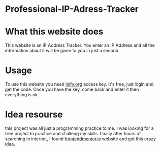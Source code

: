# Professional-IP-Adress-Tracker
<h1>What this website does</h1>
<p>This website is an IP Address Tracker. You enter an IP Address and all the information about it will be given to you in just a second</p>
<h1>Usage</h1>
<p>To use this website you need <a href="https://ipify.org">ipify.org</a> access key. It's free, just login and get the code. Once you have the key, come back and enter it then everything is ok</p>
<h1>Idea resourse</h1>
<p>this project was all just a programming practice to me. I was looking for a free project to practice and challeng my skills. finally after hours of searching in internet, I found <a href="https://frontendmentor.io">frontendmentor.io</a> website and got this crazy idea.</p>
